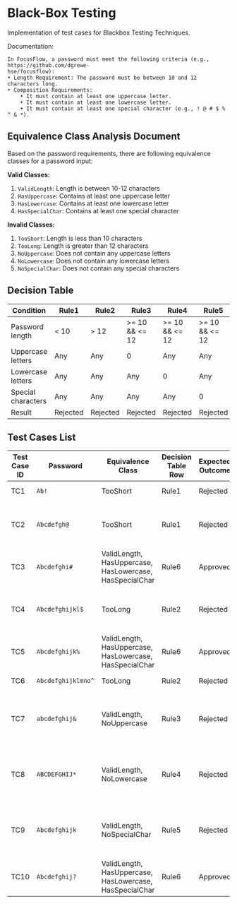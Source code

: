 # Black-Box Testing

Implementation of test cases for Blackbox Testing Techniques.

Documentation:

```
In FocusFlow, a password must meet the following criteria (e.g., https://github.com/dgrewe-
hse/focusflow):
• Length Requirement: The password must be between 10 and 12 characters long.
• Composition Requirements:
    • It must contain at least one uppercase letter.
    • It must contain at least one lowercase letter.
    • It must contain at least one special character (e.g., ! @ # $ % ^ & *).
```

## Equivalence Class Analysis Document

Based on the password requirements, there are following equivalence classes for a password input:

**Valid Classes:**

1. `ValidLength`: Length is between 10-12 characters
2. `HasUppercase`: Contains at least one uppercase letter
3. `HasLowercase`: Contains at least one lowercase letter
4. `HasSpecialChar`: Contains at least one special character

**Invalid Classes:**

1. `TooShort`: Length is less than 10 characters
2. `TooLong`: Length is greater than 12 characters
3. `NoUppercase`: Does not contain any uppercase letters
4. `NoLowercase`: Does not contain any lowercase letters
5. `NoSpecialChar`: Does not contain any special characters

## Decision Table

| Condition          | Rule1    | Rule2    | Rule3           | Rule4           | Rule5           | Rule6           |
|--------------------|----------|----------|-----------------|-----------------|-----------------|-----------------|
| Password length    | < 10     | \> 12    | \>= 10 && <= 12 | \>= 10 && <= 12 | \>= 10 && <= 12 | \>= 10 && <= 12 |
| Uppercase letters  | Any      | Any      | 0               | Any             | Any             | /> 0            |
| Lowercase letters  | Any      | Any      | Any             | 0               | Any             | /> 0            |
| Special characters | Any      | Any      | Any             | Any             | 0               | /> 0            |
| Result             | Rejected | Rejected | Rejected        | Rejected        | Rejected        | Approved        |

## Test Cases List

| Test Case ID | Password           | Equivalence Class                                       | Decision Table Row | Expected Outcome | Reason                                                |
|--------------|--------------------|---------------------------------------------------------|--------------------|------------------|-------------------------------------------------------|
| TC1          | `Ab!`              | TooShort                                                | Rule1              | Rejected         | very short password                                   |
| TC2          | `Abcdefgh@`        | TooShort                                                | Rule1              | Rejected         | password outside lower boundary length                |
| TC3          | `Abcdefghi#`       | ValidLength, HasUppercase, HasLowercase, HasSpecialChar | Rule6              | Approved         | password inside lower boundary length                 |
| TC4          | `Abcdefghijkl$`    | TooLong                                                 | Rule2              | Rejected         | password outside upper boundary length                |
| TC5          | `Abcdefghijk%`     | ValidLength, HasUppercase, HasLowercase, HasSpecialChar | Rule6              | Approved         | password inside upper boundary length                 |
| TC6          | `Abcdefghijklmno^` | TooLong                                                 | Rule2              | Rejected         | too long password                                     |
| TC7          | `abcdefghij&`      | ValidLength, NoUppercase                                | Rule3              | Rejected         | password doesnt contain at least on lower case letter |
| TC8          | `ABCDEFGHIJ*`      | ValidLength, NoLowercase                                | Rule4              | Rejected         | password doesnt contain at least on upper case letter |
| TC9          | `Abcdefghijk`      | ValidLength, NoSpecialChar                              | Rule5              | Rejected         | password doesnt contain at least on special character |
| TC10         | `Abcdefghij?`      | ValidLength, HasUppercase, HasLowercase, HasSpecialChar | Rule6              | Approved         | password meets all requirements                       |
